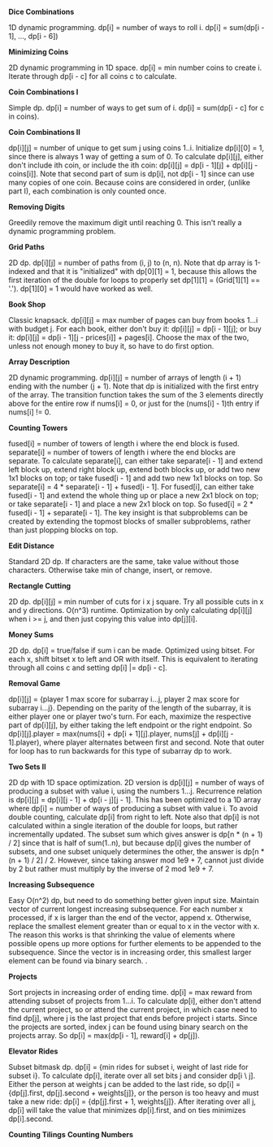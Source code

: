 **Dice Combinations**

1D dynamic programming. dp[i] = number of ways to roll i. dp[i] = sum(dp[i - 1], ..., dp[i - 6])

**Minimizing Coins**

2D dynamic programming in 1D space. dp[i] = min number coins to create i. Iterate through
dp[i - c] for all coins c to calculate.

**Coin Combinations I**

Simple dp. dp[i] = number of ways to get sum of i. dp[i] = sum(dp[i - c] for c in coins).

**Coin Combinations II**

dp[i][j] = number of unique to get sum j using coins 1..i. Initialize dp[i][0] = 1, since there
is always 1 way of getting a sum of 0. To calculate dp[i][j], either don't include ith coin,
or include the ith coin: dp[i][j] = dp[i - 1][j] + dp[i][j - coins[i]]. Note that second part
of sum is dp[i], not dp[i - 1] since can use many copies of one coin. Because coins are considered
in order, (unlike part I), each combination is only counted once.

**Removing Digits**

Greedily remove the maximum digit until reaching 0. This isn't really a dynamic programming
problem.

**Grid Paths**

2D dp. dp[i][j] = number of paths from (i, j) to (n, n). Note that dp array is 1-indexed and that
it is "initialized" with dp[0][1] = 1, because this allows the first iteration of the double for
loops to properly set dp[1][1] = (Grid[1][1] == '.'). dp[1][0] = 1 would have worked as well.


**Book Shop**

Classic knapsack. dp[i][j] = max number of pages can buy from books 1...i with budget j. For each
book, either don't buy it: dp[i][j] = dp[i - 1][j]; or buy it: 
dp[i][j] = dp[i - 1][j - prices[i]] + pages[i]. Choose the max of the two, unless not enough money
to buy it, so have to do first option.

**Array Description**

2D dynamic programming. dp[i][j] = number of arrays of length (i + 1) ending with the number (j + 1).
Note that dp is initialized with the first entry of the array. The transition function takes the sum
of the 3 elements directly above for the entire row if nums[i] = 0, or just for the (nums[i] - 1)th 
entry if nums[i] != 0.

**Counting Towers**

fused[i] = number of towers of length i where the end block is fused. separate[i] = number of
towers of length i where the end blocks are separate. To calculate separate[i], can either take
separate[i - 1] and extend left block up, extend right block up, extend both blocks up, or
add two new 1x1 blocks on top; or take fused[i - 1] and add two new 1x1 blocks on top. So
separate[i] = 4 * separate[i - 1] + fused[i - 1]. For fused[i], can either take fused[i - 1]
and extend the whole thing up or place a new 2x1 block on top; or take separate[i - 1] and
place a new 2x1 block on top. So fused[i] = 2 * fused[i - 1] + separate[i - 1]. The key insight
is that subproblems can be created by extending the topmost blocks of smaller subproblems,
rather than just plopping blocks on top.

**Edit Distance**

Standard 2D dp. If characters are the same, take value without those characters. Otherwise take
min of change, insert, or remove.

**Rectangle Cutting**

2D dp. dp[i][j] = min number of cuts for i x j square. Try all possible cuts in x and y 
directions. O(n^3) runtime. Optimization by only calculating dp[i][j] when i >= j, and then
just copying this value into dp[j][i]. 

**Money Sums**

2D dp. dp[i] = true/false if sum i can be made. Optimized using bitset. For each x, shift bitset
x to left and OR with itself. This is equivalent to iterating through all coins c and setting
dp[i] |= dp[i - c].


**Removal Game**

dp[i][j] = {player 1 max score for subarray i...j, player 2 max score for subarray i...j}. Depending
on the parity of the length of the subarray, it is either player one or player two's turn. For each,
maximize the respective part of dp[i][j], by either taking the left endpoint or the right endpoint.
So dp[i][j].player = max(nums[i] + dp[i + 1][j].player, nums[j] + dp[i][j - 1].player), where
player alternates between first and second. Note that outer for loop has to run backwards for this
type of subarray dp to work.

**Two Sets II**

2D dp with 1D space optimization. 2D version is dp[i][j] = number of ways of producing a subset with
value i, using the numbers 1...j. Recurrence relation is dp[i][j] = dp[i][j - 1] + dp[i - j][j - 1].
This has been optimized to a 1D array where dp[i] = number of ways of producing a subset with value i.
To avoid double counting, calculate dp[i] from right to left. Note also that dp[i] is not calculated
within a single iteration of the double for loops, but rather incrementally updated. The subset sum
which gives answer is dp[n * (n + 1) / 2] since that is half of sum(1..n), but because dp[i] 
gives the number of subsets, and one subset uniquely determines the other, the answer is
dp[n * (n + 1) / 2] / 2. However, since taking answer mod 1e9 + 7, cannot just divide by 2 but 
rather must multiply by the inverse of 2 mod 1e9 + 7.

**Increasing Subsequence**

Easy O(n^2) dp, but need to do something better given input size. Maintain vector of current 
longest increasing subsequence. For each number x processed, if x is larger than the end of
the vector, append x. Otherwise, replace the smallest element greater than or equal to x in 
the vector with x. The reason this works is that shrinking the value of elements where possible
opens up more options for further elements to be appended to the subsequence. Since the vector
is in increasing order, this smallest larger element can be found via binary search. .

**Projects**

Sort projects in increasing order of ending time. dp[i] = max reward from attending subset of
projects from 1...i. To calculate dp[i], either don't attend the current project, so or attend 
the current project, in which case need to find dp[j], where j is the last project that ends 
before project i starts. Since the projects are sorted, index j can be found using binary search 
on the projects array. So dp[i] = max(dp[i - 1], reward[i] + dp[j]).

**Elevator Rides**

Subset bitmask dp. dp[i] = {min rides for subset i, weight of last ride for subset i}. To calculate
dp[i], iterate over all set bits j and consider dp[i \ j]. Either the person at weights j can 
be added to the last ride, so dp[i] = {dp[j].first, dp[j].second + weights[j]}, or the person
is too heavy and must take a new ride: dp[i] = {dp[j].first + 1, weights[j]}. After iterating
over all j, dp[i] will take the value that minimizes dp[i].first, and on ties minimizes 
dp[i].second.

**Counting Tilings**
**Counting Numbers**